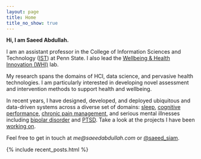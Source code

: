 ```yaml
---
layout: page
title: Home
title_no_show: true
---
```


**Hi, I am Saeed Abdullah.**

I am an assistant professor in the College of Information Sciences
and Technology ([IST][ist-link]) at Penn State. I also lead the
[Wellbeing & Health Innovation (WHI)][whi-lab] lab.

My research spans the domains of HCI, data science, and pervasive
health technologies. I am particularly interested in developing
novel assessment and intervention methods to support health and
wellbeing.

In recent years, I have designed, developed, and deployed ubiquitous
and data-driven systems across a diverse set of domains: [sleep][sleep],
[cognitive performance][alertness], [chronic pain management][pain],
and serious mental illnesses including [bipolar disorder][bd-project]
and [PTSD][ptsd]. Take a look at the projects I have been [working
on][projects].


Feel free to get in touch at _me@saeedabdullah.com_ or
[@saeed_siam][twitter].

{% include recent_posts.html %}



[whi-lab]: https://whilab.org/
[ist-link]: https://ist.psu.edu/
[clockwise-project]: https://whilab.org/projects/clockwise.html
[bd-project]: https://whilab.org/projects/bd-prediction.html
[pain]: https://whilab.org/projects/ca-chronic-pain
[ptsd]: https://whilab.org/projects/ca-ptsd.html
[alertness]: https://whilab.org/projects/alertness-performance.html
[sleep]: https://whilab.org/projects/cr-distruption-phone-sensing.html
[twitter]: https://twitter.com/saeed_siam
[prospective]: https://whilab.org/prospective-students.html
[projects]: https://whilab.org/projects/

